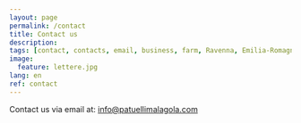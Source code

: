 ```yaml
---
layout: page
permalink: /contact
title: Contact us
description:
tags: [contact, contacts, email, business, farm, Ravenna, Emilia-Romagna]
image:
  feature: lettere.jpg
lang: en
ref: contact
---
```


Contact us via email at: info@patuellimalagola.com
